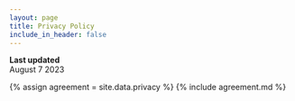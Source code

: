 ```yaml
---
layout: page
title: Privacy Policy
include_in_header: false
---
```


**Last updated**  
August 7 2023

{% assign agreement = site.data.privacy %}
{% include agreement.md %}

